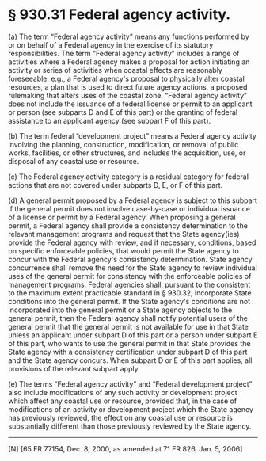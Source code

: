 # § 930.31   Federal agency activity.

(a) The term “Federal agency activity” means any functions performed by or on behalf of a Federal agency in the exercise of its statutory responsibilities. The term “Federal agency activity” includes a range of activities where a Federal agency makes a proposal for action initiating an activity or series of activities when coastal effects are reasonably foreseeable, e.g., a Federal agency's proposal to physically alter coastal resources, a plan that is used to direct future agency actions, a proposed rulemaking that alters uses of the coastal zone. “Federal agency activity” does not include the issuance of a federal license or permit to an applicant or person (see subparts D and E of this part) or the granting of federal assistance to an applicant agency (see subpart F of this part). 


(b) The term federal “development project” means a Federal agency activity involving the planning, construction, modification, or removal of public works, facilities, or other structures, and includes the acquisition, use, or disposal of any coastal use or resource. 


(c) The Federal agency activity category is a residual category for federal actions that are not covered under subparts D, E, or F of this part. 


(d) A general permit proposed by a Federal agency is subject to this subpart if the general permit does not involve case-by-case or individual issuance of a license or permit by a Federal agency. When proposing a general permit, a Federal agency shall provide a consistency determination to the relevant management programs and request that the State agency(ies) provide the Federal agency with review, and if necessary, conditions, based on specific enforceable policies, that would permit the State agency to concur with the Federal agency's consistency determination. State agency concurrence shall remove the need for the State agency to review individual uses of the general permit for consistency with the enforceable policies of management programs. Federal agencies shall, pursuant to the consistent to the maximum extent practicable standard in § 930.32, incorporate State conditions into the general permit. If the State agency's conditions are not incorporated into the general permit or a State agency objects to the general permit, then the Federal agency shall notify potential users of the general permit that the general permit is not available for use in that State unless an applicant under subpart D of this part or a person under subpart E of this part, who wants to use the general permit in that State provides the State agency with a consistency certification under subpart D of this part and the State agency concurs. When subpart D or E of this part applies, all provisions of the relevant subpart apply. 


(e) The terms “Federal agency activity” and “Federal development project” also include modifications of any such activity or development project which affect any coastal use or resource, provided that, in the case of modifications of an activity or development project which the State agency has previously reviewed, the effect on any coastal use or resource is substantially different than those previously reviewed by the State agency.



---

[N] [65 FR 77154, Dec. 8, 2000, as amended at 71 FR 826, Jan. 5, 2006]




